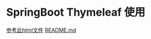 # SpringBoot Thymeleaf 使用

[参考此html文件](./thymeleaf.html)
[README.md](..%2F..%2Fserver-java%2FREADME.md)